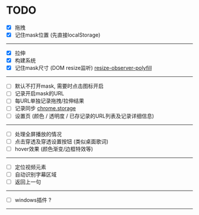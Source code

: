 # TODO

- [x] 拖拽
- [x] 记住mask位置 (先直接localStorage)  

----

- [x] 拉伸
- [x] 构建系统
- [x] 记住mask尺寸 (DOM resize监听) [resize-observer-polyfill](https://github.com/que-etc/resize-observer-polyfill)

----

- [ ] 默认不打开mask, 需要时点击图标开启
- [ ] 记录开启mask的URL
- [ ] 每URL单独记录拖拽/拉伸结果
- [ ] 记录同步 [chrome.storage](https://developer.chrome.com/extensions/storage)
- [ ] 设置页 (颜色 / 透明度 / 已存记录的URL列表及记录详细信息)

----

- [ ] 处理全屏播放的情况
- [ ] 点击穿透及穿透设置按钮 (类似桌面歌词)
- [ ] hover效果 (颜色渐变/边框特效等)

----

- [ ] 定位视频元素
- [ ] 自动识别字幕区域
- [ ] 返回上一句

----

- [ ] windows插件 ?

----
